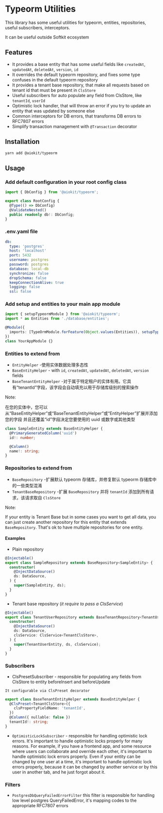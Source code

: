 # Typeorm Utilities

This library has some useful utilities for typeorm, entities, repositories, useful subscribers, interceptors.

It can be useful outside Softkit ecosystem

## Features

- It provides a base entity that has some useful fields like `createdAt`, `updatedAt`, `deletedAt`, `version`, `id`
- It overrides the default typeorm repository, and fixes some type confuses in the default typeorm repository
- It provides a tenant base repository, that make all requests based on tenant id that must be present in `ClsStore`
- Useful subscribers for auto populate any field from ClsStore, like `tenantId`, `userId`
- Optimistic lock handler, that will throw an error if you try to update an entity that was updated by someone else
- Common interceptors for DB errors, that transforms DB errors to RFC7807 errors
- Simplify transaction management with `@Transaction` decorator

## Installation

```bash
yarn add @aiokit/typeorm
```

## Usage

### Add default configuration in your root config class

```typescript
import { DbConfig } from '@aiokit/typeorm';

export class RootConfig {
  @Type(() => DbConfig)
  @ValidateNested()
  public readonly db!: DbConfig;
}
```

### .env.yaml file

```yaml
db:
  type: 'postgres'
  host: 'localhost'
  port: 5432
  username: postgres
  password: postgres
  database: local-db
  synchronize: false
  dropSchema: false
  keepConnectionAlive: true
  logging: false
  ssl: false
```

### Add setup and entities to your main app module

```typescript
import { setupTypeormModule } from '@aiokit/typeorm';
import * as Entities from './database/entities';

@Module({
  imports: [TypeOrmModule.forFeature(Object.values(Entities)), setupTypeormModule()],
})
class YourAppModule {}
```

### Entities to extend from

- `EntityHelper` -使用实体数据处理多态性
- `BaseEntityHelper` - with `id`, `createdAt`, `updatedAt`, `deletedAt`, `version` fields
- `BaseTenantEntityHelper` -对于属于特定租户的实体有用。它具有“tenantId”字段，该字段会自动填充以用于存储库级别的搜索操作

Note:

在您的实体中，您可以从“BaseEntityHelper”或“BaseTenantEntityHelper”或“EntityHelper”扩展并添加您的字段
并且还覆盖“id”字段决定您要使用的 uuid 或数字或其他类型

```typescript
class SampleEntity extends BaseEntityHelper {
  @PrimaryGeneratedColumn('uuid')
  id!: number;

  @Column()
  name!: string;
}
```

### Repositories to extend from

- `BaseRepository` -扩展默认 typeorm 存储库，并修复默认 typeorm 存储库中的一些类型混淆
- `TenantBaseRepository` -扩展 `BaseRepository` 并将 `tenantId` 添加到所有请求，该请求取自 `ClsStore`

Note:

If your entity is Tenant Base but in some cases you want to get all data, you can just create another repository for this entity that extends `BaseRepository`.
That's ok to have multiple repositories for one entity.

#### Examples

- Plain repository

```typescript
@Injectable()
export class SampleRepository extends BaseRepository<SampleEntity> {
  constructor(
    @InjectDataSource()
    ds: DataSource,
  ) {
    super(SampleEntity, ds);
  }
}
```

- Tenant base repository (_it require to pass a ClsService_)

```typescript
@Injectable()
export class TenantUserRepository extends BaseTenantRepository<TenantUserEntity> {
  constructor(
    @InjectDataSource()
    ds: DataSource,
    clsService: ClsService<TenantClsStore>,
  ) {
    super(TenantUserEntity, ds, clsService);
  }
}
```

### Subscribers

- ClsPresetSubscriber - responsible for populating any fields from ClsStore to entity beforeInsert and beforeUpdate

`It configurable via ClsPreset decorator`

```typescript
export class BaseTenantEntityHelper extends BaseEntityHelper {
  @ClsPreset<TenantClsStore>({
    clsPropertyFieldName: 'tenantId',
  })
  @Column({ nullable: false })
  tenantId!: string;
}
```

- `OptimisticLockSubscriber` - responsible for handling optimistic lock errors. It's important to handle optimistic locks properly for many reasons.
  For example, if you have a frontend app, and some resource where users can collaborate and override each other, it's important to handle optimistic lock errors properly.
  Even if your entity can be changed by one user at a time, it's important to handle optimistic lock errors properly, because it can be changed by another service or by this user in another tab, and he just forgot about it.

### Filters

- `PostgresDbQueryFailedErrorFilter` this filter is responsible for handling low level postgres QueryFailedError, it's mapping codes to the appropriate RFC7807 errors

